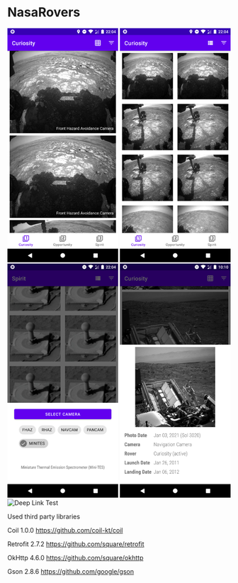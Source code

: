 # NasaRovers

<div><img src="https://github.com/LutfiTekin/NasaRovers/blob/master/screens/screen1.png?raw=true" width="250" alt="List View">
<img src="https://github.com/LutfiTekin/NasaRovers/blob/master/screens/screen2.png?raw=true" width="250" alt="Grid View">
<img src="https://github.com/LutfiTekin/NasaRovers/blob/master/screens/screen3.png?raw=true" width="250" alt="Select Camera">
<img src="https://github.com/LutfiTekin/NasaRovers/blob/master/screens/screen4.png?raw=true" width="250" alt="Detail">
<img src="https://github.com/LutfiTekin/NasaRovers/blob/master/screens/screen5.gif?raw=true" width="250" alt="Deep Link Test"></div>


Used third party libraries 

Coil 1.0.0
https://github.com/coil-kt/coil


Retrofit 2.7.2
https://github.com/square/retrofit

OkHttp 4.6.0
https://github.com/square/okhttp

Gson 2.8.6
https://github.com/google/gson

